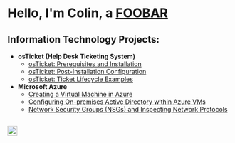 <h1>Hello, I'm Colin, a <a href="https://linkedin.com/in/colin-matherne-065b55264">FOOBAR</a></h1>

<h2> Information Technology Projects:</h2>

- <b>osTicket (Help Desk Ticketing System)</b>
  - [osTicket: Prerequisites and Installation](https://github.com/ColinGMatherne/osticket-prereqs)
  - [osTicket: Post-Installation Configuration](https://github.com/ColinGMatherne/post-install-config)
  - [osTicket: Ticket Lifecycle Examples](https://github.com/ColinGMatherne/ticket-lifecycle)
- <b>Microsoft Azure</b>
  - [Creating a Virtual Machine in Azure](https://github.com/ColinGMatherne/Azure-VM)
  - [Configuring On-premises Active Directory within Azure VMs](https://github.com/ColinGMatherne/configure-ad)
  - [Network Security Groups (NSGs) and Inspecting Network Protocols](https://github.com/ColinGMatherne/azure-network-protocols)

<h2></h2>

[<img align="left" alt="Colin | LinkedIn" width="22px" src="https://cdn.jsdelivr.net/npm/simple-icons@v3/icons/linkedin.svg" />][linkedin]

[linkedin]: [https://linkedin.com/in/Colin](https://www.linkedin.com/in/colin-matherne-065b55264/)
